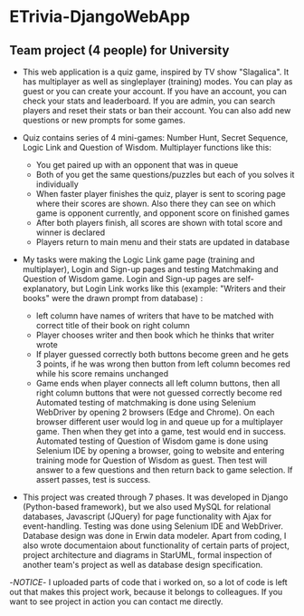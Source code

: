 # ETrivia-DjangoWebApp
Team project (4 people) for University
-----------------------------------------------------
* This web application is a quiz game, inspired by TV show "Slagalica". 
  It has multiplayer as well as singleplayer (training) modes. You can play as guest or you can create your account.
  If you have an account, you can check your stats and leaderboard.
  If you are admin, you can search players and reset their stats or ban their account. You can also add new questions or new prompts for some games.
* Quiz contains series of 4 mini-games: Number Hunt, Secret Sequence, Logic Link and Question of Wisdom.
  Multiplayer functions like this:
    - You get paired up with an opponent that was in queue
    - Both of you get the same questions/puzzles but each of you solves it individually
    - When faster player finishes the quiz, player is sent to scoring page where their scores are shown. Also there they can see on which game is opponent currently, and opponent score on finished games
    - After both players finish, all scores are shown with total score and winner is declared
    - Players return to main menu and their stats are updated in database

* My tasks were making the Logic Link game page (training and multiplayer), Login and Sign-up pages and testing Matchmaking and Question of Wisdom game.
  Login and Sign-up pages are self-explanatory, but Login Link works like this (example: "Writers and their books" were the drawn prompt from database) :
   - left column have names of writers that have to be matched with correct title of their book on right column
   - Player chooses writer and then book which he thinks that writer wrote
   - If player guessed correctly both buttons become green and he gets 3 points, if he was wrong then button from left column becomes red while his score remains unchanged
   - Game ends when player connects all left column buttons, then all right column buttons that were not guessed correctly become red
  Automated testing of matchmaking is done using Selenium WebDriver by opening 2 browsers (Edge and Chrome). On each browser different user would log in and queue up for a multiplayer game.
  Then when they get into a game, test would end in success.
  Automated testing of Question of Wisdom game is done using Selenium IDE by opening a browser, going to website and entering training mode for Question of Wisdom as guest.
  Then test will answer to a few questions and then return back to game selection. If assert passes, test is success. 

* This project was created through 7 phases.
  It was developed in Django (Python-based framework), but we also used MySQL for relational databases, Javascript (JQuery) for page functionality with Ajax for event-handling.
  Testing was done using Selenium IDE and WebDriver. Database design was done in Erwin data modeler.
  Apart from coding, I also wrote documentaion about functionality of certain parts of project, project architecture and diagrams in StarUML, formal inspection of another team's project as well as database design specification.

-*NOTICE*- I uploaded parts of code that i worked on, so a lot of code is left out that makes this project work, because it belongs to colleagues. If you want to see project in action you can contact me directly.
